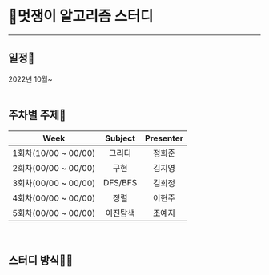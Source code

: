 # 🦁멋쟁이 알고리즘 스터디
---
## 일정📅
2022년 10월~
</br>
</br>

## 주차별 주제📕
|        Week        |       Subject        | Presenter |
| :----------------: | :---------------:    | :-------: | 
| 1회차(10/00 ~ 00/00) |         그리디      |   정희준  | 
| 2회차(00/00 ~ 00/00) |         구현        |   김지영  |
| 3회차(00/00 ~ 00/00) |        DFS/BFS      |  김희정  |  
| 4회차(00/00 ~ 00/00) |         정렬        |   이현주  |  
| 5회차(00/00 ~ 00/00) |       이진탐색      |   조예지  | 
</br>

## 스터디 방식👨‍💻

